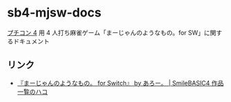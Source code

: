 # sb4-mjsw-docs

[プチコン 4](https://www.petc4.smilebasic.com) 用 4 人打ち麻雀ゲーム「まーじゃんのようなもの。for SW」に関するドキュメント

## リンク

- [『まーじゃんのようなもの。 for Switch』 by あろー。 | SmileBASIC4 作品一覧のハコ](https://smilebasic.kurun96.com/work/4NZS5D323/)
